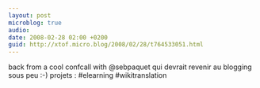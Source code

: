 ```yaml
---
layout: post
microblog: true
audio: 
date: 2008-02-28 02:00 +0200
guid: http://xtof.micro.blog/2008/02/28/t764533051.html
---
```

back from a cool confcall with @sebpaquet qui devrait revenir au blogging sous peu :-) projets : #elearning #wikitranslation
